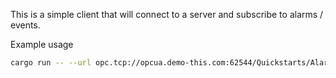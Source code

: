 This is a simple client that will connect to a server and subscribe to alarms / events.

Example usage

```sh
cargo run -- --url opc.tcp://opcua.demo-this.com:62544/Quickstarts/AlarmConditionServer --event-source i=2253
```